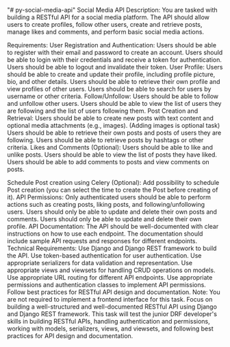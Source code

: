 "# py-social-media-api" 
Social Media API
Description:
You are tasked with building a RESTful API for a social media platform. The API should allow users to create profiles, follow other users, create and retrieve posts, manage likes and comments, and perform basic social media actions.

Requirements:
User Registration and Authentication:
Users should be able to register with their email and password to create an account.
Users should be able to login with their credentials and receive a token for authentication.
Users should be able to logout and invalidate their token.
User Profile:
Users should be able to create and update their profile, including profile picture, bio, and other details.
Users should be able to retrieve their own profile and view profiles of other users.
Users should be able to search for users by username or other criteria.
Follow/Unfollow:
Users should be able to follow and unfollow other users.
Users should be able to view the list of users they are following and the list of users following them.
Post Creation and Retrieval:
Users should be able to create new posts with text content and optional media attachments (e.g., images). (Adding images is optional task)
Users should be able to retrieve their own posts and posts of users they are following.
Users should be able to retrieve posts by hashtags or other criteria.
Likes and Comments (Optional):
Users should be able to like and unlike posts. Users should be able to view the list of posts they have liked. Users should be able to add comments to posts and view comments on posts.

Schedule Post creation using Celery (Optional):
Add possibility to schedule Post creation (you can select the time to create the Post before creating of it).
API Permissions:
Only authenticated users should be able to perform actions such as creating posts, liking posts, and following/unfollowing users.
Users should only be able to update and delete their own posts and comments.
Users should only be able to update and delete their own profile.
API Documentation:
The API should be well-documented with clear instructions on how to use each endpoint.
The documentation should include sample API requests and responses for different endpoints.
Technical Requirements:
Use Django and Django REST framework to build the API.
Use token-based authentication for user authentication.
Use appropriate serializers for data validation and representation.
Use appropriate views and viewsets for handling CRUD operations on models.
Use appropriate URL routing for different API endpoints.
Use appropriate permissions and authentication classes to implement API permissions.
Follow best practices for RESTful API design and documentation.
Note: You are not required to implement a frontend interface for this task. 
Focus on building a well-structured and well-documented RESTful API using Django and 
Django REST framework. This task will test the junior DRF developer's skills in building 
RESTful APIs, handling authentication and permissions, working with models, serializers, 
views, and viewsets, and following best practices for API design and documentation.

